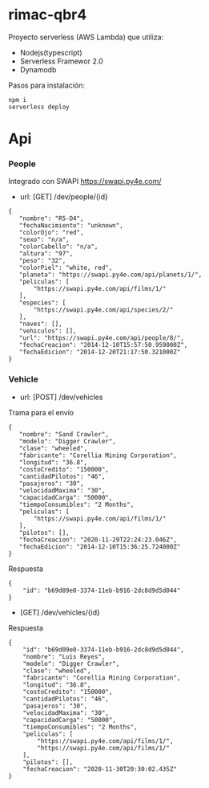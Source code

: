 # rimac-qbr4

Proyecto serverless (AWS Lambda) que utiliza:

- Nodejs(typescript)
- Serverless Framewor 2.0
- Dynamodb

Pasos para instalación:


```shell
npm i
serverless deploy
```

# Api

### People
Integrado con SWAPI https://swapi.py4e.com/
 - url: [GET] /dev/people/{id}
 
 ```shell script
{
    "nombre": "R5-D4",
    "fechaNacimiento": "unknown",
    "colorOjo": "red",
    "sexo": "n/a",
    "colorCabello": "n/a",
    "altura": "97",
    "peso": "32",
    "colorPiel": "white, red",
    "planeta": "https://swapi.py4e.com/api/planets/1/",
    "peliculas": [
        "https://swapi.py4e.com/api/films/1/"
    ],
    "especies": [
        "https://swapi.py4e.com/api/species/2/"
    ],
    "naves": [],
    "vehiculos": [],
    "url": "https://swapi.py4e.com/api/people/8/",
    "fechaCreacion": "2014-12-10T15:57:50.959000Z",
    "fechaEdicion": "2014-12-20T21:17:50.321000Z"
}
```

### Vehicle
 - url: [POST] /dev/vehicles

Trama para el envío
 ```shell script
{
    "nombre": "Sand Crawler",
    "modelo": "Digger Crawler",
    "clase": "wheeled",
    "fabricante": "Corellia Mining Corporation",
    "longitud": "36.8",
    "costoCredito": "150000",
    "cantidadPilotos": "46",
    "pasajeros": "30",
    "velocidadMaxima": "30",
    "capacidadCarga": "50000",
    "tiempoConsumibles": "2 Months",
    "peliculas": [
        "https://swapi.py4e.com/api/films/1/"
    ],
    "pilotos": [],
    "fechaCreacion": "2020-11-29T22:24:23.046Z",
    "fechaEdicion": "2014-12-10T15:36:25.724000Z"
}
```

Respuesta
```shell script
{
    "id": "b69d09e0-3374-11eb-b916-2dc8d9d5d044"
}
```

- [GET] /dev/vehicles/{id}

Respuesta
```shell script
{
    "id": "b69d09e0-3374-11eb-b916-2dc8d9d5d044",
    "nombre": "Luis Reyes",
    "modelo": "Digger Crawler",
    "clase": "wheeled",
    "fabricante": "Corellia Mining Corporation",
    "longitud": "36.8",
    "costoCredito": "150000",
    "cantidadPilotos": "46",
    "pasajeros": "30",
    "velocidadMaxima": "30",
    "capacidadCarga": "50000",
    "tiempoConsumibles": "2 Months",
    "peliculas": [
        "https://swapi.py4e.com/api/films/1/",
        "https://swapi.py4e.com/api/films/1/"
    ],
    "pilotos": [],
    "fechaCreacion": "2020-11-30T20:30:02.435Z"
}
```
